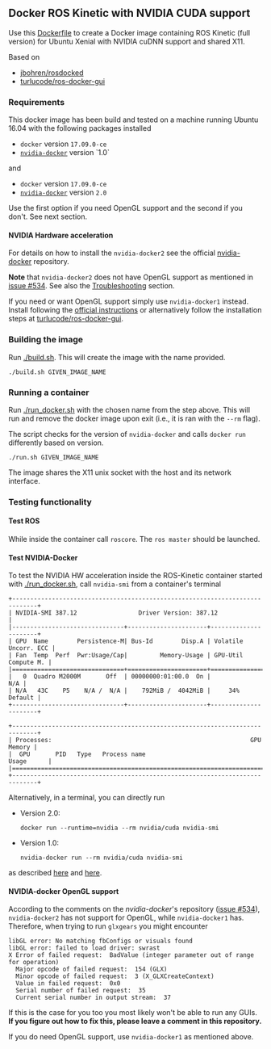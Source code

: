 ## Docker ROS Kinetic with NVIDIA CUDA support

Use this [Dockerfile](./Dockerfile) to create a Docker image containing ROS Kinetic (full version) for Ubuntu Xenial with NVIDIA cuDNN support and shared X11. 

Based on
* [jbohren/rosdocked](https://github.com/jbohren/rosdocked)
* [turlucode/ros-docker-gui](https://github.com/turlucode/ros-docker-gui/)

### Requirements

This docker image has been build and tested on a machine running Ubuntu 16.04 with the following packages installed
* `docker` version `17.09.0-ce`
* [`nvidia-docker`](https://github.com/NVIDIA/nvidia-docker/wiki/Installation-(version-1.0)) version `1.0`

and
* `docker` version `17.09.0-ce`
* [`nvidia-docker`](https://github.com/NVIDIA/nvidia-docker/wiki/About-version-2.0) version `2.0`

Use the first option if you need OpenGL support and the second if you don't. See next section.

#### NVIDIA Hardware acceleration

For details on how to install the `nvidia-docker2` see the official [nvidia-docker](https://github.com/NVIDIA/nvidia-docker/wiki/Installation-(version-2.0)) repository.

**Note** that `nvidia-docker2` does not have OpenGL support as mentioned in [issue #534](https://github.com/NVIDIA/nvidia-docker/issues/534). See also the [Troubleshooting](#no-opengl-support-troubleshooting) section. 

If you need or want OpenGL support simply use `nvidia-docker1` instead.  Install following the [official instructions](https://github.com/NVIDIA/nvidia-docker/wiki/Installation-(version-1.0)) or alternatively follow the installation steps at [turlucode/ros-docker-gui](https://github.com/turlucode/ros-docker-gui/). 

### Building the image

Run [./build.sh](./build.sh). This will create the image with the name provided.
```
./build.sh GIVEN_IMAGE_NAME
```

### Running a container

Run [./run_docker.sh](./run_docker.sh) with the chosen name from the step above. This will run and remove the docker image upon exit (i.e., it is ran with the `--rm` flag).

The script checks for the version of `nvidia-docker` and calls `docker run` differently based on version.

```
./run.sh GIVEN_IMAGE_NAME
```

The image shares the X11 unix socket with the host and its network interface.

### Testing functionality

#### Test ROS

While inside the container call `roscore`. The `ros master` should be launched. 

#### Test NVIDIA-Docker

To test the NVIDIA HW acceleration inside the ROS-Kinetic container started with [./run_docker.sh](./run_docker.sh), call `nvidia-smi` from a container's terminal
```
+-----------------------------------------------------------------------------+
| NVIDIA-SMI 387.12                 Driver Version: 387.12                    |
|-------------------------------+----------------------+----------------------+
| GPU  Name        Persistence-M| Bus-Id        Disp.A | Volatile Uncorr. ECC |
| Fan  Temp  Perf  Pwr:Usage/Cap|         Memory-Usage | GPU-Util  Compute M. |
|===============================+======================+======================|
|   0  Quadro M2000M       Off  | 00000000:01:00.0  On |                  N/A |
| N/A   43C    P5    N/A /  N/A |    792MiB /  4042MiB |     34%      Default |
+-------------------------------+----------------------+----------------------+
                                                                               
+-----------------------------------------------------------------------------+
| Processes:                                                       GPU Memory |
|  GPU       PID   Type   Process name                             Usage      |
|=============================================================================|
+-----------------------------------------------------------------------------+
```

Alternatively, in a terminal, you can directly run
* Version 2.0:
	```
	docker run --runtime=nvidia --rm nvidia/cuda nvidia-smi
	```
* Version 1.0:
	```
	nvidia-docker run --rm nvidia/cuda nvidia-smi
	```
as described [here](https://github.com/NVIDIA/nvidia-docker/wiki/Usage) and [here](https://github.com/NVIDIA/nvidia-docker/wiki/Installation-(version-1.0)).

#### NVIDIA-docker OpenGL support

According to the comments on the _nvidia-docker_'s repository ([issue #534](https://github.com/NVIDIA/nvidia-docker/issues/534)), `nvidia-docker2` has not support for OpenGL, while `nvidia-docker1` has. Therefore, when trying to run `glxgears` you might encounter 
```
libGL error: No matching fbConfigs or visuals found
libGL error: failed to load driver: swrast
X Error of failed request:  BadValue (integer parameter out of range for operation)
  Major opcode of failed request:  154 (GLX)
  Minor opcode of failed request:  3 (X_GLXCreateContext)
  Value in failed request:  0x0
  Serial number of failed request:  35
  Current serial number in output stream:  37
```

If this is the case for you too you most likely won't be able to run any GUIs. **If you figure out how to fix this, please leave a comment in this repository.**

If you do need OpenGL support, use `nvidia-docker1` as mentioned above.